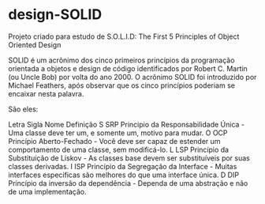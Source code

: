 # design-SOLID
Projeto criado para estudo de S.O.L.I.D: The First 5 Principles of Object Oriented Design

SOLID é um acrônimo dos cinco primeiros princípios da programação orientada a objetos e design de código identificados por Robert C. Martin (ou Uncle Bob) por volta do ano 2000. O acrônimo SOLID foi introduzido por Michael Feathers, após observar que os cinco princípios poderiam se encaixar nesta palavra.

São eles:

Letra	Sigla	Nome	Definição
S	 SRP	Principio da Responsabilidade Única -	Uma classe deve ter um, e somente um, motivo para mudar.
O	 OCP	Princípio Aberto-Fechado -	Você deve ser capaz de estender um comportamento de uma classe, sem modificá-lo.
L	 LSP	Princípio da Substituição de Liskov -	As classes base devem ser substituíveis por suas classes derivadas.
I	 ISP	Princípio da Segregação da Interface -	Muitas interfaces específicas são melhores do que uma interface única.
D	 DIP	Princípio da inversão da dependência -	Dependa de uma abstração e não de uma implementação.
